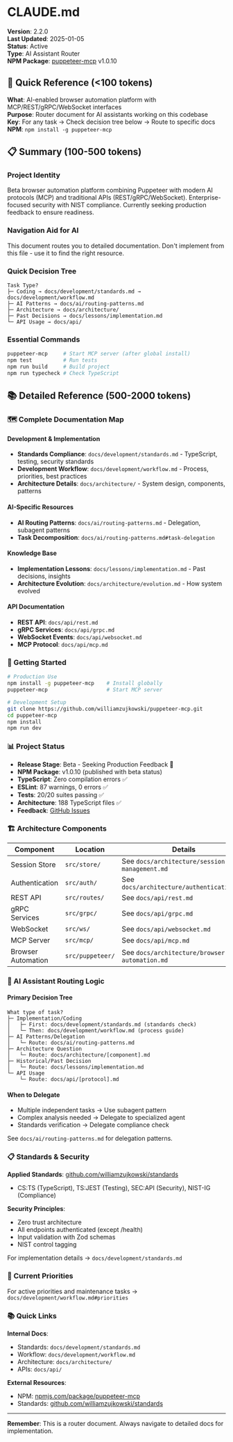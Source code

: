 # CLAUDE.md

**Version**: 2.2.0  
**Last Updated**: 2025-01-05  
**Status**: Active  
**Type**: AI Assistant Router  
**NPM Package**: [puppeteer-mcp](https://www.npmjs.com/package/puppeteer-mcp) v1.0.10

## 🎯 Quick Reference (<100 tokens)

**What**: AI-enabled browser automation platform with MCP/REST/gRPC/WebSocket interfaces  
**Purpose**: Router document for AI assistants working on this codebase  
**Key**: For any task → Check decision tree below → Route to specific docs  
**NPM**: `npm install -g puppeteer-mcp`

## 📋 Summary (100-500 tokens)

### Project Identity

Beta browser automation platform combining Puppeteer with modern AI protocols (MCP) and traditional
APIs (REST/gRPC/WebSocket). Enterprise-focused security with NIST compliance. Currently seeking
production feedback to ensure readiness.

### Navigation Aid for AI

This document routes you to detailed documentation. Don't implement from this file - use it to find
the right resource.

### Quick Decision Tree

```
Task Type?
├─ Coding → docs/development/standards.md → docs/development/workflow.md
├─ AI Patterns → docs/ai/routing-patterns.md
├─ Architecture → docs/architecture/
├─ Past Decisions → docs/lessons/implementation.md
└─ API Usage → docs/api/
```

### Essential Commands

```bash
puppeteer-mcp     # Start MCP server (after global install)
npm test          # Run tests
npm run build     # Build project
npm run typecheck # Check TypeScript
```

## 📚 Detailed Reference (500-2000 tokens)

### 🗺️ Complete Documentation Map

#### Development & Implementation

- **Standards Compliance**: `docs/development/standards.md` - TypeScript, testing, security
  standards
- **Development Workflow**: `docs/development/workflow.md` - Process, priorities, best practices
- **Architecture Details**: `docs/architecture/` - System design, components, patterns

#### AI-Specific Resources

- **AI Routing Patterns**: `docs/ai/routing-patterns.md` - Delegation, subagent patterns
- **Task Decomposition**: `docs/ai/routing-patterns.md#task-delegation`

#### Knowledge Base

- **Implementation Lessons**: `docs/lessons/implementation.md` - Past decisions, insights
- **Architecture Evolution**: `docs/architecture/evolution.md` - How system evolved

#### API Documentation

- **REST API**: `docs/api/rest.md`
- **gRPC Services**: `docs/api/grpc.md`
- **WebSocket Events**: `docs/api/websocket.md`
- **MCP Protocol**: `docs/api/mcp.md`

### 🚀 Getting Started

```bash
# Production Use
npm install -g puppeteer-mcp    # Install globally
puppeteer-mcp                   # Start MCP server

# Development Setup
git clone https://github.com/williamzujkowski/puppeteer-mcp.git
cd puppeteer-mcp
npm install
npm run dev
```

### 📊 Project Status

- **Release Stage**: Beta - Seeking Production Feedback 🔔
- **NPM Package**: v1.0.10 (published with beta status)
- **TypeScript**: Zero compilation errors ✅
- **ESLint**: 87 warnings, 0 errors ✅
- **Tests**: 20/20 suites passing ✅
- **Architecture**: 188 TypeScript files ✅
- **Feedback**: [GitHub Issues](https://github.com/williamzujkowski/puppeteer-mcp/issues)

### 🏗️ Architecture Components

| Component          | Location         | Details                                       |
| ------------------ | ---------------- | --------------------------------------------- |
| Session Store      | `src/store/`     | See `docs/architecture/session-management.md` |
| Authentication     | `src/auth/`      | See `docs/architecture/authentication.md`     |
| REST API           | `src/routes/`    | See `docs/api/rest.md`                        |
| gRPC Services      | `src/grpc/`      | See `docs/api/grpc.md`                        |
| WebSocket          | `src/ws/`        | See `docs/api/websocket.md`                   |
| MCP Server         | `src/mcp/`       | See `docs/api/mcp.md`                         |
| Browser Automation | `src/puppeteer/` | See `docs/architecture/browser-automation.md` |

### 🤖 AI Assistant Routing Logic

#### Primary Decision Tree

```
What type of task?
├─ Implementation/Coding
│   ├─ First: docs/development/standards.md (standards check)
│   └─ Then: docs/development/workflow.md (process guide)
├─ AI Patterns/Delegation
│   └─ Route: docs/ai/routing-patterns.md
├─ Architecture Question
│   └─ Route: docs/architecture/[component].md
├─ Historical/Past Decision
│   └─ Route: docs/lessons/implementation.md
└─ API Usage
    └─ Route: docs/api/[protocol].md
```

#### When to Delegate

- Multiple independent tasks → Use subagent pattern
- Complex analysis needed → Delegate to specialized agent
- Standards verification → Delegate compliance check

See `docs/ai/routing-patterns.md` for delegation patterns.

### 📋 Standards & Security

**Applied Standards**:
[github.com/williamzujkowski/standards](https://github.com/williamzujkowski/standards)

- CS:TS (TypeScript), TS:JEST (Testing), SEC:API (Security), NIST-IG (Compliance)

**Security Principles**:

- Zero trust architecture
- All endpoints authenticated (except /health)
- Input validation with Zod schemas
- NIST control tagging

For implementation details → `docs/development/standards.md`

### 🎯 Current Priorities

For active priorities and maintenance tasks → `docs/development/workflow.md#priorities`

### 📚 Quick Links

**Internal Docs**:

- Standards: `docs/development/standards.md`
- Workflow: `docs/development/workflow.md`
- Architecture: `docs/architecture/`
- APIs: `docs/api/`

**External Resources**:

- NPM: [npmjs.com/package/puppeteer-mcp](https://www.npmjs.com/package/puppeteer-mcp)
- Standards: [github.com/williamzujkowski/standards](https://github.com/williamzujkowski/standards)

---

**Remember**: This is a router document. Always navigate to detailed docs for implementation.
